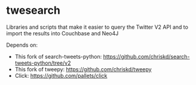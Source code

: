 # twesearch

Libraries and scripts that make it easier to query the Twitter V2 API and to import the results into Couchbase and Neo4J

Depends on:

* This fork of search-tweets-python: https://github.com/chriskd/search-tweets-python/tree/v2
* This fork of tweepy: https://github.com/chriskd/tweepy
* Click: https://github.com/pallets/click
